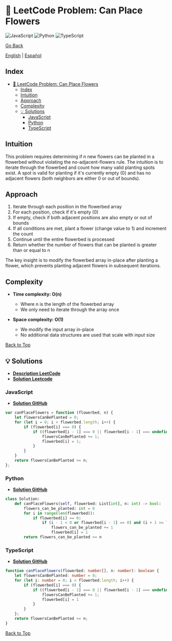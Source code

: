 # 🤔 LeetCode Problem: Can Place Flowers

![JavaScript](https://img.shields.io/badge/JavaScript-F7DF1E?logo=javascript&logoColor=black)
![Python](https://img.shields.io/badge/Python-3776AB?logo=python&logoColor=white)
![TypeScript](https://img.shields.io/badge/TypeScript-3178C6?logo=typescript&logoColor=white)

[Go Back](../README.md)

[English](./605.CanPlaceFlowers.md) | [Español](./605.CanPlaceFlowers-es.md)

## Index

- [🤔 LeetCode Problem: Can Place Flowers](#-leetcode-problem-can-place-flowers)
  - [Index](#index)
  - [Intuition](#intuition)
  - [Approach](#approach)
  - [Complexity](#complexity)
  - [💡 Solutions](#-solutions)
    - [JavaScript](#javascript)
    - [Python](#python)
    - [TypeScript](#typescript)

## Intuition

This problem requires determining if n new flowers can be planted in a flowerbed without violating the no-adjacent-flowers rule. The intuition is to iterate through the flowerbed and count how many valid planting spots exist. A spot is valid for planting if it's currently empty (0) and has no adjacent flowers (both neighbors are either 0 or out of bounds).

## Approach

1. Iterate through each position in the flowerbed array
2. For each position, check if it's empty (0)
3. If empty, check if both adjacent positions are also empty or out of bounds
4. If all conditions are met, plant a flower (change value to 1) and increment the count
5. Continue until the entire flowerbed is processed
6. Return whether the number of flowers that can be planted is greater than or equal to n

The key insight is to modify the flowerbed array in-place after planting a flower, which prevents planting adjacent flowers in subsequent iterations.

## Complexity

- **Time complexity: O(n)**

    - Where n is the length of the flowerbed array
    - We only need to iterate through the array once

- **Space complexity: O(1)**

    - We modify the input array in-place
    - No additional data structures are used that scale with input size

[Back to Top](#index)

## 💡 Solutions

- **[Description LeetCode](https://leetcode.com/problems/can-place-flowers/description/)**
- **[Solution Leetcode](https://leetcode.com/problems/can-place-flowers/solutions/6562671/my-solution-by-danielpaez-dev-cn6b/)**

### JavaScript

- **[Solution GitHub](../solutions/JavaScript/605.CanPlaceFlowers.js)**

```javascript
var canPlaceFlowers = function (flowerbed, n) {
    let flowersCanBePlanted = 0;
    for (let i = 0; i < flowerbed.length; i++) {
        if (flowerbed[i] === 0) {
            if ((flowerbed[i - 1] === 0 || flowerbed[i - 1] === undefined) && (flowerbed[i + 1] === 0 || flowerbed[i + 1] === undefined)) {
                flowersCanBePlanted += 1;
                flowerbed[i] = 1;
            }
        }
    }
    return flowersCanBePlanted >= n;
};
```

### Python

- **[Solution GitHub](../solutions/Python/605.CanPlaceFlowers.py)**

```python
class Solution:
    def canPlaceFlowers(self, flowerbed: List[int], n: int) -> bool:
        flowers_can_be_planted: int = 0
        for i in range(len(flowerbed)):
            if flowerbed[i] == 0:
                if (i - 1 < 0 or flowerbed[i - 1] == 0) and (i + 1 >= len(flowerbed) or flowerbed[i + 1] == 0):
                    flowers_can_be_planted += 1
                    flowerbed[i] = 1
        return flowers_can_be_planted >= n
```

### TypeScript

- **[Solution GitHub](../solutions/TypeScript/605.CanPlaceFlowers.ts)**

```typescript
function canPlaceFlowers(flowerbed: number[], n: number): boolean {
    let flowersCanBePlanted: number = 0;
    for (let i: number = 0; i < flowerbed.length; i++) {
        if (flowerbed[i] === 0) {
            if ((flowerbed[i - 1] === 0 || flowerbed[i - 1] === undefined) && (flowerbed[i + 1] === 0 || flowerbed[i + 1] === undefined)) {
                flowersCanBePlanted += 1;
                flowerbed[i] = 1
            }
        }
    };
    return flowersCanBePlanted >= n;
}
```

[Back to Top](#index)
